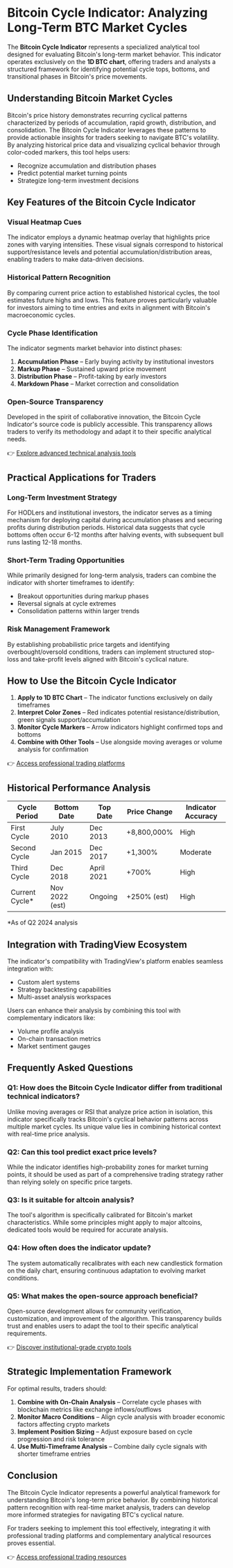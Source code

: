 # Bitcoin Cycle Indicator: Analyzing Long-Term BTC Market Cycles  

The **Bitcoin Cycle Indicator** represents a specialized analytical tool designed for evaluating Bitcoin's long-term market behavior. This indicator operates exclusively on the **1D BTC chart**, offering traders and analysts a structured framework for identifying potential cycle tops, bottoms, and transitional phases in Bitcoin's price movements.  

## Understanding Bitcoin Market Cycles  

Bitcoin's price history demonstrates recurring cyclical patterns characterized by periods of accumulation, rapid growth, distribution, and consolidation. The Bitcoin Cycle Indicator leverages these patterns to provide actionable insights for traders seeking to navigate BTC's volatility. By analyzing historical price data and visualizing cyclical behavior through color-coded markers, this tool helps users:  

- Recognize accumulation and distribution phases  
- Predict potential market turning points  
- Strategize long-term investment decisions  

## Key Features of the Bitcoin Cycle Indicator  

### Visual Heatmap Cues  
The indicator employs a dynamic heatmap overlay that highlights price zones with varying intensities. These visual signals correspond to historical support/resistance levels and potential accumulation/distribution areas, enabling traders to make data-driven decisions.  

### Historical Pattern Recognition  
By comparing current price action to established historical cycles, the tool estimates future highs and lows. This feature proves particularly valuable for investors aiming to time entries and exits in alignment with Bitcoin's macroeconomic cycles.  

### Cycle Phase Identification  
The indicator segments market behavior into distinct phases:  
1. **Accumulation Phase** – Early buying activity by institutional investors  
2. **Markup Phase** – Sustained upward price movement  
3. **Distribution Phase** – Profit-taking by early investors  
4. **Markdown Phase** – Market correction and consolidation  

### Open-Source Transparency  
Developed in the spirit of collaborative innovation, the Bitcoin Cycle Indicator's source code is publicly accessible. This transparency allows traders to verify its methodology and adapt it to their specific analytical needs.  

👉 [Explore advanced technical analysis tools](https://bit.ly/okx-bonus)  

## Practical Applications for Traders  

### Long-Term Investment Strategy  
For HODLers and institutional investors, the indicator serves as a timing mechanism for deploying capital during accumulation phases and securing profits during distribution periods. Historical data suggests that cycle bottoms often occur 6-12 months after halving events, with subsequent bull runs lasting 12-18 months.  

### Short-Term Trading Opportunities  
While primarily designed for long-term analysis, traders can combine the indicator with shorter timeframes to identify:  
- Breakout opportunities during markup phases  
- Reversal signals at cycle extremes  
- Consolidation patterns within larger trends  

### Risk Management Framework  
By establishing probabilistic price targets and identifying overbought/oversold conditions, traders can implement structured stop-loss and take-profit levels aligned with Bitcoin's cyclical nature.  

## How to Use the Bitcoin Cycle Indicator  

1. **Apply to 1D BTC Chart** – The indicator functions exclusively on daily timeframes  
2. **Interpret Color Zones** – Red indicates potential resistance/distribution, green signals support/accumulation  
3. **Monitor Cycle Markers** – Arrow indicators highlight confirmed tops and bottoms  
4. **Combine with Other Tools** – Use alongside moving averages or volume analysis for confirmation  

👉 [Access professional trading platforms](https://bit.ly/okx-bonus)  

## Historical Performance Analysis  

| Cycle Period       | Bottom Date   | Top Date      | Price Change | Indicator Accuracy |
|--------------------|---------------|---------------|--------------|--------------------|
| First Cycle        | July 2010     | Dec 2013      | +8,800,000%  | High               |
| Second Cycle       | Jan 2015      | Dec 2017      | +1,300%      | Moderate           |
| Third Cycle        | Dec 2018      | April 2021    | +700%        | High               |
| Current Cycle*     | Nov 2022 (est)| Ongoing       | +250% (est)  | High               |

*As of Q2 2024 analysis  

## Integration with TradingView Ecosystem  

The indicator's compatibility with TradingView's platform enables seamless integration with:  
- Custom alert systems  
- Strategy backtesting capabilities  
- Multi-asset analysis workspaces  

Users can enhance their analysis by combining this tool with complementary indicators like:  
- Volume profile analysis  
- On-chain transaction metrics  
- Market sentiment gauges  

## Frequently Asked Questions  

### Q1: How does the Bitcoin Cycle Indicator differ from traditional technical indicators?  
Unlike moving averages or RSI that analyze price action in isolation, this indicator specifically tracks Bitcoin's cyclical behavior patterns across multiple market cycles. Its unique value lies in combining historical context with real-time price analysis.  

### Q2: Can this tool predict exact price levels?  
While the indicator identifies high-probability zones for market turning points, it should be used as part of a comprehensive trading strategy rather than relying solely on specific price targets.  

### Q3: Is it suitable for altcoin analysis?  
The tool's algorithm is specifically calibrated for Bitcoin's market characteristics. While some principles might apply to major altcoins, dedicated tools would be required for accurate analysis.  

### Q4: How often does the indicator update?  
The system automatically recalibrates with each new candlestick formation on the daily chart, ensuring continuous adaptation to evolving market conditions.  

### Q5: What makes the open-source approach beneficial?  
Open-source development allows for community verification, customization, and improvement of the algorithm. This transparency builds trust and enables users to adapt the tool to their specific analytical requirements.  

👉 [Discover institutional-grade crypto tools](https://bit.ly/okx-bonus)  

## Strategic Implementation Framework  

For optimal results, traders should:  
1. **Combine with On-Chain Analysis** – Correlate cycle phases with blockchain metrics like exchange inflows/outflows  
2. **Monitor Macro Conditions** – Align cycle analysis with broader economic factors affecting crypto markets  
3. **Implement Position Sizing** – Adjust exposure based on cycle progression and risk tolerance  
4. **Use Multi-Timeframe Analysis** – Combine daily cycle signals with shorter timeframe entries  

## Conclusion  

The Bitcoin Cycle Indicator represents a powerful analytical framework for understanding Bitcoin's long-term price behavior. By combining historical pattern recognition with real-time market analysis, traders can develop more informed strategies for navigating BTC's cyclical nature.  

For traders seeking to implement this tool effectively, integrating it with professional trading platforms and complementary analytical resources proves essential.  

👉 [Access professional trading resources](https://bit.ly/okx-bonus)